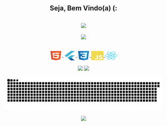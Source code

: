 <div align="center">
<h2>Seja, Bem Vindo(a) (: </h2>
</div>
</br>
<div align="center">
    <div align="center">
        <a href="https://github.com/gsousaigor">
            <img height="180em" src="https://github-readme-stats.vercel.app/api?username=gsousaigor&show_icons=true&theme=tokyonight&include_all_commits=true&count_private=true"/>
    </div>
</br>
    <div align="center">
        <img height="180em" src="https://github-readme-stats.vercel.app/api/top-langs/?username=gsousaigor&layout=compact&theme=tokyonight"/>
    </div>
</div>
</br>
    <div align="center">
        <div style="display: inline_block"><br>
            <img align="center" alt="Igor-HTML" height="30" width="40" src="https://raw.githubusercontent.com/devicons/devicon/master/icons/html5/html5-original.svg">
            <img align="center" alt="Igor-flutter" height="30" width="40" src="https://raw.githubusercontent.com/devicons/devicon/master/icons/flutter/flutter-original.svg">
            <img align="center" alt="Igor-CSS" height="30" width="40" src="https://raw.githubusercontent.com/devicons/devicon/master/icons/css3/css3-original.svg">
            <img align="center" alt="Igor-Js" height="30" width="40" src="https://raw.githubusercontent.com/devicons/devicon/master/icons/javascript/javascript-plain.svg">
            <img align="center" alt="Igor-React" height="30" width="40" src="https://raw.githubusercontent.com/devicons/devicon/master/icons/react/react-original.svg">
        </div>
    </div>
</br>
<div align="center">
    <a href="https://github.com/gsousaigor)](https://www.instagram.com/gsousaigor" target="_blank"><img src="https://img.shields.io/badge/-Instagram-%23E4405F?style=for-the-badge&logo=instagram&logoColor=white" target="_blank"></a>
    <a href="https://www.linkedin.com/in/igsousa/" target="_blank"><img src="https://img.shields.io/badge/-LinkedIn-%230077B5?style=for-the-badge&logo=linkedin&logoColor=white" target="_blank"></a>
</div>

![Snake animation](https://github.com/gilbertogoncalvesdelima/gilbertogoncalvesdelima/blob/output/github-contribution-grid-snake.svg)

<p align="center">   <img alingn="center" src="https://profile-counter.glitch.me/wagstalos/count.svg" />